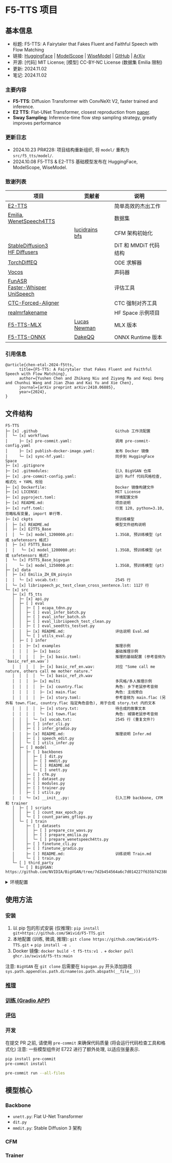 # F5-TTS 项目

## 基本信息

- 标题: F5-TTS: A Fairytaler that Fakes Fluent and Faithful Speech with Flow Matching
- 链接: [HuggingFace](https://huggingface.co/SWivid/F5-TTS) | [ModelScope](https://www.modelscope.cn/models/SWivid/F5-TTS_Emilia-ZH-EN) | [WiseModel](https://wisemodel.cn/models/SJTU_X-LANCE/F5-TTS_Emilia-ZH-EN) | [GitHub](https://github.com/SWivid/F5-TTS) | [ArXiv](https://arxiv.org/abs/2410.06885)
- 开源: [代码] MIT License; [模型] CC-BY-NC License (数据集 Emilia 限制)
- 更新: 2024.11.02
- 笔记: 2024.11.02

### 主要内容
- **F5-TTS**: Diffusion Transformer with ConvNeXt V2, faster trained and inference.
- **E2 TTS**: Flat-UNet Transformer, closest reproduction from [paper](https://arxiv.org/abs/2406.18009).
- **Sway Sampling**: Inference-time flow step sampling strategy, greatly improves performance

### 更新日志

- 2024.10.23 PR#228: 项目结构重新组织, 将 `model/` 重构为 `src/f5_tts/model/`.
- 2024.10.08 F5-TTS & E2-TTS 基础模型发布在 HuggingFace, ModelScope, WiseModel.

### 致谢列表

| 项目 | 贡献者 | 说明 |
| --- | --- | --- |
| [E2-TTS](../../../Models/Diffusion/2024.06.26_E2_TTS.md) | | 简单高效的杰出工作 |
| [Emilia](../../../Datasets/2024.07.07_Emilia.md), [WenetSpeech4TTS](../../../Datasets/2024.06.09_WenetSpeech4TTS.md) | | 数据集 |
| | [lucidrains](https://github.com/lucidrains) <br> [bfs](https://github.com/bfs18) | CFM 架构初始化|
| [StableDiffusion3](../../../Models/Diffusion/2024.03.05_StableDiffusion3.md)<br>[HF Diffusers](https://github.com/huggingface/diffusers) | | DiT 和 MMDiT 代码结构 |
| [TorchDiffEQ](https://github.com/rtqichen/torchdiffeq) | | ODE 求解器 |
| [Vocos](https://huggingface.co/charactr/vocos-mel-24khz) | | 声码器 |
| [FunASR](https://github.com/modelscope/FunASR)<br>[Faster-Whisper](https://github.com/SYSTRAN/faster-whisper)<br>[UniSpeech](https://github.com/microsoft/UniSpeech) | | 评估工具 |
| [CTC-Forced-Aligner](https://github.com/MahmoudAshraf97/ctc-forced-aligner) | | CTC 强制对齐工具 |
| [realmrfakename](https://x.com/realmrfakename) | | HF Space 示例项目 |
| [F5-TTS-MLX](https://github.com/lucasnewman/f5-tts-mlx/tree/main) | [Lucas Newman](https://github.com/lucasnewman) | MLX 版本 |
| [F5-TTS-ONNX](https://github.com/DakeQQ/F5-TTS-ONNX) | [DakeQQ](https://github.com/DakeQQ) | ONNX Runtime 版本 |

### 引用信息

```
@article{chen-etal-2024-f5tts,
      title={F5-TTS: A Fairytaler that Fakes Fluent and Faithful Speech with Flow Matching},
      author={Yushen Chen and Zhikang Niu and Ziyang Ma and Keqi Deng and Chunhui Wang and Jian Zhao and Kai Yu and Xie Chen},
      journal={arXiv preprint arXiv:2410.06885},
      year={2024},
}
```


## 文件结构

```
F5-TTS
├─ [x] .github                                  Github 工作流配置
│  └─ [x] workflows
│     ├─ [x] pre-commit.yaml:                   调用 pre-commit-config.yaml
│     ├─ [x] publish-docker-image.yaml:         发布 Docker 镜像
│     └─ [x] sync-hf.yaml:                      同步到 HuggingFace Space
├─ [x] .gitignore
├─ [x] .gitmodules:                             引入 BigVGAN 仓库
├─ [x] .pre-commit-config.yaml:                 运行 Ruff 代码风格检查, 格式化 + YAML 校验
├─ [x] Dockerfile:                              Docker 镜像构建文件
├─ [x] LICENSE:                                 MIT License
├─ [x] pyproject.toml:                          环境配置文件
├─ [x] README.md:                               项目说明
├─ [x] ruff.toml:                               行宽 120, python=3.10, 忽略私有变量, import 单行等.
├─ [x] ckpts                                    预训练模型
│  ├─ [x] README.md                             模型文件结构说明
│  ├─ [x] E2TTS_Base
│  │  └─ [x] model_1200000.pt:                  1.35GB, 预训练模型 (pt 或 safetensors 格式)
│  ├─ [x] F5TTS_Base
│  │   └─ [x] model_1200000.pt:                 1.35GB, 预训练模型 (pt 或 safetensors 格式)
│  └─ [x] F5TTS_Base_bigvgan
│     └─ [x] model_1250000.pt:                  1.35GB, 预训练模型 (pt)
├─ [x] data
│  ├─ [x] Emilia_ZH_EN_pinyin
│  │  └─ [x] vocab.txt:                         2545 行
│  └─ [x] librispeech_pc_test_clean_cross_sentence.lst: 1127 行
└─ [x] src
   ├─ [x] f5_tts
   │  ├─ [x] api.py
   │  ├─ [ ] eval
   │  │  ├─ [ ] ecapa_tdnn.py
   │  │  ├─ [ ] eval_infer_batch.py
   │  │  ├─ [ ] eval_infer_batch.sh
   │  │  ├─ [ ] eval_librispeech_test_clean.py
   │  │  ├─ [ ] eval_seedtts_testset.py
   │  │  ├─ [x] README.md:                      评估说明 Eval.md
   │  │  └─ [ ] utils_eval.py
   │  ├─ [ ] infer
   │  │  ├─ [x] examples                        推理示例
   │  │  │  ├─ [x] basic                        基础推理示例
   │  │  │  │  ├─ [x] basic.toml:               推理的基础配置 (参考音频为 `basic_ref_en.wav`)
   │  │  │  │  ├─ [x] basic_ref_en.wav:         对应 "Some call me nature, others call me mother nature."
   │  │  │  │  └─ [x] basic_ref_zh.wav
   │  │  │  ├─ [x] multi                        多风格/多人推理示例
   │  │  │  │  ├─ [x] country.flac              角色: 乡下老鼠参考音频
   │  │  │  │  ├─ [x] main.flac                 角色: 主线旁白
   │  │  │  │  ├─ [x] story.toml:               参考音频为 main.flac (另外有 town.flac, country.flac 指定角色音色), 用于合成 story.txt 内的文本
   │  │  │  │  ├─ [x] story.txt:                待合成的故事文本
   │  │  │  │  └─ [x] town.flac                 角色: 城镇老鼠参考音频
   │  │  │  └─ [x] vocab.txt:                   2545 行 (重复文件?)
   │  │  ├─ [ ] infer_cli.py
   │  │  ├─ [ ] infer_gradio.py
   │  │  ├─ [x] README.md:                      推理说明 Infer.md
   │  │  ├─ [ ] speech_edit.py
   │  │  └─ [ ] utils_infer.py
   │  ├─ [ ] model
   │  │  ├─ [ ] backbones
   │  │  │  ├─ [ ] dit.py
   │  │  │  ├─ [ ] mmdit.py
   │  │  │  ├─ [ ] README.md
   │  │  │  └─ [ ] unett.py
   │  │  ├─ [ ] cfm.py
   │  │  ├─ [ ] dataset.py
   │  │  ├─ [ ] modules.py
   │  │  ├─ [ ] trainer.py
   │  │  ├─ [ ] utils.py
   │  │  └─ [x] __init__.py:                    引入三种 backbone, CFM 和 trainer
   │  ├─ [ ] scripts
   │  │  ├─ [ ] count_max_epoch.py
   │  │  └─ [ ] count_params_gflops.py
   │  └─ [ ] train
   │     ├─ [ ] datasets
   │     │  ├─ [ ] prepare_csv_wavs.py
   │     │  ├─ [ ] prepare_emilia.py
   │     │  └─ [ ] prepare_wenetspeech4tts.py
   │     ├─ [ ] finetune_cli.py
   │     ├─ [ ] finetune_gradio.py
   │     ├─ [ ] README.md:                      训练说明 Train.md
   │     └─ [ ] train.py
   └─ [ ] third_party
      └─ [ ] BigVGAN:                           https://github.com/NVIDIA/BigVGAN/tree/7d2b454564a6c7d014227f635b7423881f14bdac
```

<details>
<summary>环境配置</summary>

Python = 3.10

常用库
- [x] torch==2.3.0+cu118
- [x] torchaudio==2.3.0+cu118
- [x] [matplotlib](https://github.com/matplotlib/matplotlib): 绘图
- [x] [numpy](https://github.com/numpy/numpy)==1.22.0<2.x: 数值计算
- [x] [torchdiffeq](https://github.com/rtqichen/torchdiffeq): Pytorch 框架下高精度的 ODE 求解器, 实现了自适应步长算法
- [x] [tqdm](https://github.com/tqdm/tqdm)>=4.65.0
- [x] [wandb](https://github.com/wandb/wandb): 日志记录
- [x] [tomli](https://github.com/hukkin/tomli): 解析 TOML 文件

HuggingFace 库
- [x] [accelerate](https://github.com/huggingface/accelerate)>=0.33.0: 抽象多卡训练代码
- [x] [datasets](https://github.com/huggingface/datasets)
- [x] [transformers](https://github.com/huggingface/transformers)
- [x] [safetensors](https://github.com/huggingface/safetensors): 格式处理

- [x] [transformers_stream_generator](https://github.com/LowinLi/transformers-stream-generator): 基于 HuggingFace Transformers 的流式生成器
- [x] [bitsandbytes](https://github.com/bitsandbytes-foundation/bitsandbytes): 量化与优化库

Einstein 求和
- [x] [einops](https://github.com/arogozhnikov/einops)>=0.8.0: 处理张量维度
- [x] [einx](https://github.com/fferflo/einx)>=0.3.0: 处理基础张量运算

Lucidrains 复现
- [x] [x_transformers](https://github.com/lucidrains/x-transformers)>=1.31.14 @lucidrains 含各种实验特性的 Transformer
- [x] [ema_pytorch](https://github.com/lucidrains/ema-pytorch)>=0.5.2: 指数移动平均

用户交互部分
- [x] [cached_path](https://github.com/allenai/cached_path): 处理文件访问
- [x] [click](https://github.com/pallets/click): 命令行美化
- [x] [gradio](https://github.com/gradio-app/gradio): WebUI 交互

中文处理
- [x] [jieba](https://github.com/fxsjy/jieba): 中文分词
- [x] [pypinyin](https://github.com/mozillazg/python-pinyin): 中文拼音转换
- [x] [zhconv](https://github.com/gumblex/zhconv): 基于 MediaWiki 词汇表的最大正向匹配简繁转换
- [x] [zhon](https://github.com/tsroten/zhon): 字符串中查找 CJK, 拼音字节, 词语, 句子等

音频处理
- [x] [librosa](https://github.com/librosa/librosa): 音频信号分析
- [x] [pydub](https://github.com/jiaaro/pydub): 音频文件处理
- [x] [soundfile](https://github.com/bastibe/python-soundfile): 读写音频文件

语音识别
- [x] [modelscope](https://github.com/modelscope/modelscope): 模型库
- [x] [faster_whisper](https://github.com/SYSTRAN/faster-whisper): 语音识别
- [x] [funasr](https://github.com/modelscope/FunASR): 语音识别
- [x] [jiwer](https://github.com/jitsi/jiwer): 自动评估语音识别系统, 含词错误率, 匹配错误率, 词信息丢失, 词信息保留, 字符错误率等指标 (最小编辑距离使用 RapidFuzz, 底层基于 C++)

声码器
- [x] [vocos](https://github.com/gemelo-ai/vocos): 声码器

</details>

## 使用方法

### 安装

1. 以 pip 包的形式安装 (仅推理): `pip install git+https://github.com/SWivid/F5-TTS.git`
2. 本地配置 (训练, 微调, 推理): `git clone https://github.com/SWivid/F5-TTS.git` + `pip install -e .`
3. Docker 镜像: `docker build -t f5-tts:v1 .` + `docker pull ghcr.io/swivid/f5-tts:main`

注意: `BigVGAN` 在 `git clone` 后需要在 `bigvgan.py` 开头添加路径 `sys.path.append(os.path.dirname(os.path.abspath(__file__)))`

### [推理](Infer.md)

### [训练 (Gradio APP)](Train.md)

### [评估](Eval.md)

### 开发

在提交 PR 之前, 请使用 `pre-commit` 来确保代码质量 (将会运行代码检查工具和格式化)
注意: 一些模型组件对 E722 进行了额外处理, 以适应张量表示.

```bash
pip install pre-commit
pre-commit install

pre-commit run --all-files
```

## 模型核心

### Backbone

- `unett.py`: Flat U-Net Transformer
- `dit.py`
- `mmdit.py`: Stable Diffusion 3 架构

### CFM

### Trainer
